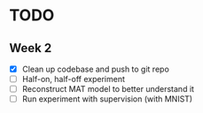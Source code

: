 # TODO

## Week 2
- [x] Clean up codebase and push to git repo
- [ ] Half-on, half-off experiment
- [ ] Reconstruct MAT model to better understand it
- [ ] Run experiment with supervision (with MNIST)